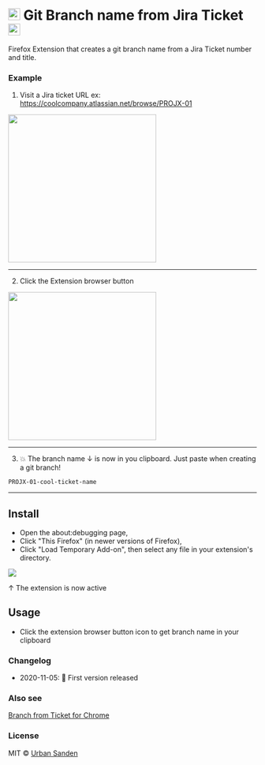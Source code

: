 <h1>
<img src="https://cdn.svgporn.com/logos/git-icon.svg" width="24">
Git Branch name from Jira Ticket
<img src="https://cdn.svgporn.com/logos/jira.svg" width="24">
</h1>

Firefox Extension that creates a git branch name from a Jira Ticket number and title.

### Example

1. Visit a Jira ticket URL ex: https://coolcompany.atlassian.net/browse/PROJX-01

<img width="300" src="https://res.cloudinary.com/urre/image/upload/v1568231456/screenshots/lguwswuwq3xwdin7udbc.png">

***

2. Click the Extension browser button

<img width="300" src="https://res.cloudinary.com/urre/image/upload/v1604595813/screenshots/iuhzoqa21rs96cz4znew.png">

***

3. 💥 The branch name ↓ is now in you clipboard. Just paste when creating a git branch!

```
PROJX-01-cool-ticket-name
```

---

## Install

+ Open the about:debugging page,
+ Click "This Firefox" (in newer versions of Firefox),
+ Click "Load Temporary Add-on", then select any file in your extension's directory.

![](https://res.cloudinary.com/urre/image/upload/v1604595928/screenshots/q4rpxda5rpeka1lrpnts.png)

↑ The extension is now active

## Usage
+ Click the extension browser button icon to get branch name in your clipboard

### Changelog
+ 2020-11-05: 🎉 First version released

### Also see
[Branch from Ticket for Chrome](https://github.com/urre/branch-from-ticket)

### License

MIT © [Urban Sanden](https://twitter.com/urre)
